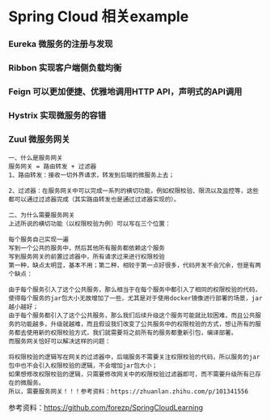 # Spring Cloud 相关example

### Eureka 微服务的注册与发现
### Ribbon 实现客户端侧负载均衡
### Feign 可以更加便捷、优雅地调用HTTP API，声明式的API调用
### Hystrix 实现微服务的容错
### Zuul 微服务网关
    一、什么是服务网关
    服务网关 = 路由转发 + 过滤器
    1、路由转发：接收一切外界请求，转发到后端的微服务上去；

    2、过滤器：在服务网关中可以完成一系列的横切功能，例如权限校验、限流以及监控等，这些都可以通过过滤器完成（其实路由转发也是通过过滤器实现的）。

    二、为什么需要服务网关
    上述所说的横切功能（以权限校验为例）可以写在三个位置：

    每个服务自己实现一遍
    写到一个公共的服务中，然后其他所有服务都依赖这个服务
    写到服务网关的前置过滤器中，所有请求过来进行权限校验
    第一种，缺点太明显，基本不用；第二种，相较于第一点好很多，代码开发不会冗余，但是有两个缺点：

    由于每个服务引入了这个公共服务，那么相当于在每个服务中都引入了相同的权限校验的代码，使得每个服务的jar包大小无故增加了一些，尤其是对于使用docker镜像进行部署的场景，jar越小越好；
    由于每个服务都引入了这个公共服务，那么我们后续升级这个服务可能就比较困难，而且公共服务的功能越多，升级就越难，而且假设我们改变了公共服务中的权限校验的方式，想让所有的服务都去使用新的权限校验方式，我们就需要将之前所有的服务都重新引包，编译部署。
    而服务网关恰好可以解决这样的问题：

    将权限校验的逻辑写在网关的过滤器中，后端服务不需要关注权限校验的代码，所以服务的jar包中也不会引入权限校验的逻辑，不会增加jar包大小；
    如果想修改权限校验的逻辑，只需要修改网关中的权限校验过滤器即可，而不需要升级所有已存在的微服务。
    所以，需要服务网关！！！参考资料：https://zhuanlan.zhihu.com/p/101341556

参考资料：https://github.com/forezp/SpringCloudLearning
